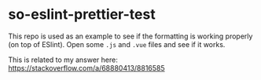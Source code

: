 # so-eslint-prettier-test

This repo is used as an example to see if the formatting is working properly (on top of ESlint). Open some `.js` and `.vue` files and see if it works.

This is related to my answer here: https://stackoverflow.com/a/68880413/8816585
